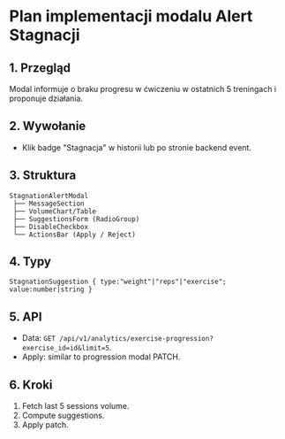 # Plan implementacji modalu Alert Stagnacji

## 1. Przegląd

Modal informuje o braku progresu w ćwiczeniu w ostatnich 5 treningach i proponuje działania.

## 2. Wywołanie

- Klik badge "Stagnacja" w historii lub po stronie backend event.

## 3. Struktura

```
StagnationAlertModal
 ├── MessageSection
 ├── VolumeChart/Table
 ├── SuggestionsForm (RadioGroup)
 ├── DisableCheckbox
 └── ActionsBar (Apply / Reject)
```

## 4. Typy

`StagnationSuggestion { type:"weight"|"reps"|"exercise"; value:number|string }`

## 5. API

- Data: `GET /api/v1/analytics/exercise-progression?exercise_id=id&limit=5`.
- Apply: similar to progression modal PATCH.

## 6. Kroki

1. Fetch last 5 sessions volume.
2. Compute suggestions.
3. Apply patch.
